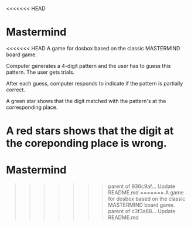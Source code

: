 <<<<<<< HEAD
# Mastermind

<<<<<<< HEAD
A game for dosbox based on the classic MASTERMIND board game.

Computer generates a 4-digit pattern and the user has to guess this pattern. The user gets  trials.

After each guess, computer responds to indicate if the pattern is partially correct.

A green star shows that the digit matched with the pattern's at the corresponding place.

A red stars shows that the digit at the coreponding place is wrong.
=======
# Mastermind
>>>>>>> parent of 936c9af... Update README.md
=======
A game for dosbox based on the classic MASTERMIND board game.
>>>>>>> parent of c3f3a88... Update README.md
